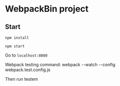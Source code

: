 # WebpackBin project

## Start

`npm install`

`npm start`

Go to `localhost:8080`

Webpack testing command: webpack --watch --config webpack.test.config.js

Then run testem
